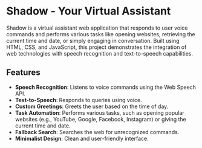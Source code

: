 # Shadow - Your Virtual Assistant

Shadow is a virtual assistant web application that responds to user voice commands and performs various tasks like opening websites,
retrieving the current time and date, or simply engaging in conversation. Built using HTML, CSS, and JavaScript, 
this project demonstrates the integration of web technologies with speech recognition and text-to-speech capabilities.

## Features

- **Speech Recognition**: Listens to voice commands using the Web Speech API.
- **Text-to-Speech**: Responds to queries using voice.
- **Custom Greetings**: Greets the user based on the time of day.
- **Task Automation**: Performs various tasks, such as opening popular websites (e.g., YouTube, Google, Facebook, Instagram) or giving the current time and date.
- **Fallback Search**: Searches the web for unrecognized commands.
- **Minimalist Design**: Clean and user-friendly interface.
